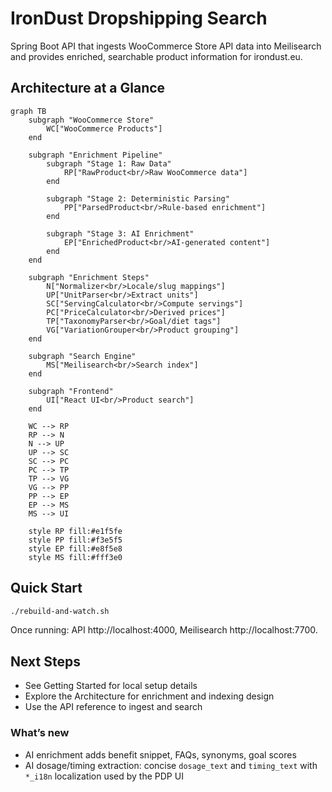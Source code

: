 # IronDust Dropshipping Search

Spring Boot API that ingests WooCommerce Store API data into Meilisearch and provides enriched, searchable product information for irondust.eu.

## Architecture at a Glance

```mermaid
graph TB
    subgraph "WooCommerce Store"
        WC["WooCommerce Products"]
    end

    subgraph "Enrichment Pipeline"
        subgraph "Stage 1: Raw Data"
            RP["RawProduct<br/>Raw WooCommerce data"]
        end

        subgraph "Stage 2: Deterministic Parsing"
            PP["ParsedProduct<br/>Rule-based enrichment"]
        end

        subgraph "Stage 3: AI Enrichment"
            EP["EnrichedProduct<br/>AI-generated content"]
        end
    end

    subgraph "Enrichment Steps"
        N["Normalizer<br/>Locale/slug mappings"]
        UP["UnitParser<br/>Extract units"]
        SC["ServingCalculator<br/>Compute servings"]
        PC["PriceCalculator<br/>Derived prices"]
        TP["TaxonomyParser<br/>Goal/diet tags"]
        VG["VariationGrouper<br/>Product grouping"]
    end

    subgraph "Search Engine"
        MS["Meilisearch<br/>Search index"]
    end

    subgraph "Frontend"
        UI["React UI<br/>Product search"]
    end

    WC --> RP
    RP --> N
    N --> UP
    UP --> SC
    SC --> PC
    PC --> TP
    TP --> VG
    VG --> PP
    PP --> EP
    EP --> MS
    MS --> UI

    style RP fill:#e1f5fe
    style PP fill:#f3e5f5
    style EP fill:#e8f5e8
    style MS fill:#fff3e0
```

## Quick Start

```bash
./rebuild-and-watch.sh
```

Once running: API http://localhost:4000, Meilisearch http://localhost:7700.

## Next Steps

- See Getting Started for local setup details
- Explore the Architecture for enrichment and indexing design
- Use the API reference to ingest and search

### What’s new

- AI enrichment adds benefit snippet, FAQs, synonyms, goal scores
- AI dosage/timing extraction: concise `dosage_text` and `timing_text` with `*_i18n` localization used by the PDP UI


